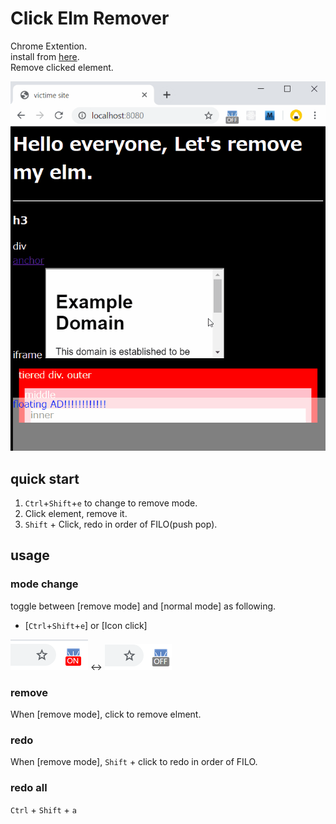 # Click Elm Remover

Chrome Extention.  
install from [here](https://chrome.google.com/webstore/detail/click-elm-remover/ppmohafafgjadkpcoijndlhljdkddiig).  
Remove clicked element.  

![demo](./notForDevImg/demo.gif)

## quick start

1. `Ctrl`+`Shift`+`e` to change to remove mode.
2. Click element, remove it.
3. `Shift` + Click, redo in order of FILO(push pop).

## usage

### mode change

toggle between [remove mode] and [normal mode] as following.

- [`Ctrl`+`Shift`+`e`] or [Icon click]  

![ON](./notForDevImg/on.png) <-> ![OFF](./notForDevImg/off.png)

### remove

When [remove mode], click to remove elment.

### redo

When [remove mode], `Shift` + click to redo in order of FILO.

### redo all

`Ctrl` + `Shift` + `a`